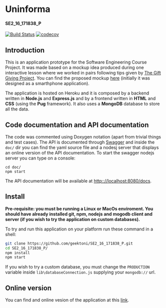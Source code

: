 # Uninforma 
#### SE2_16_171838_P
[![Build Status](https://travis-ci.org/geektoni/SE2_16_171838_P.svg?branch=staging)](https://travis-ci.org/geektoni/SE2_16_171838_P)
[![codecov](https://codecov.io/gh/geektoni/SE2_16_171838_P/branch/master/graph/badge.svg)](https://codecov.io/gh/geektoni/SE2_16_171838_P)

## Introduction

This is an application prototype for the Software Engineering Course Project. It was made based on a mockup idea produced during one interactive lesson where we worked in pairs following tips given by [The Gift Giving Project](https://dschool.stanford.edu/groups/designresources/wiki/ed894/The_GiftGiving_Project.html). You can find the proposed mockup [here](https://drive.google.com/file/d/0B8Hfs7DpCPvHWHJKeHFtOWFDM2M/view) (initially it was designed as a smarthphone application).

The application is hosted on Heroku and it is composed by a backend written in **Node.js** and **Express.js** and by a frontend written in **HTML** and **CSS** (using the **Pug** framework). It also uses a **MongoDB** database to store all the data.

## Code documentation and API documentation
The code was commented using Doxygen notation (apart from trivial things and test cases). The API is documented through [Swagger](http://swagger.io/) and inside the ```doc/``` dir you can find the yaml source file and a nodesj server that displays an online version of the API documentation. To start the swagger nodejs server you can type on a console:
```
cd doc/
npm start
```
The API documentation will be available at [http:://localhost:8080/docs](http:://localhost:8080/docs).

## Install
**Pre-requisite: you must be running a Linux or MacOs enviroment. You should have already installed git, npm, nodejs and mogodb client and server (if you wish to try the application on custom databases).**

To try and run this application on your platform run these command in a shell:
```bash
git clone https://github.com/geektoni/SE2_16_171838_P.git
cd SE2_16_171838_P/
npm install
npm start
```
If you wish to try a custom database, you must change the ```PRODUCTION``` variable inside ```lib\databaseConnection.js``` supplying your ```mongodb://``` url. 

## Online version

You can find and online vesion of the application at this [link](https://se2-16-171838-p-production.herokuapp.com/).
